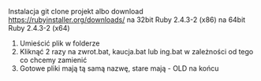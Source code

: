 Instalacja
git clone projekt albo download
https://rubyinstaller.org/downloads/
na 32bit
Ruby 2.4.3-2 (x86)
na 64bit
Ruby 2.4.3-2 (x64)


1. Umieścić plik w folderze
2. Kliknąć 2 razy na zwrot.bat, kaucja.bat lub ing.bat w zależności od tego co
chcemy zamienić
3. Gotowe pliki mają tą samą nazwę, stare mają - OLD na końcu

